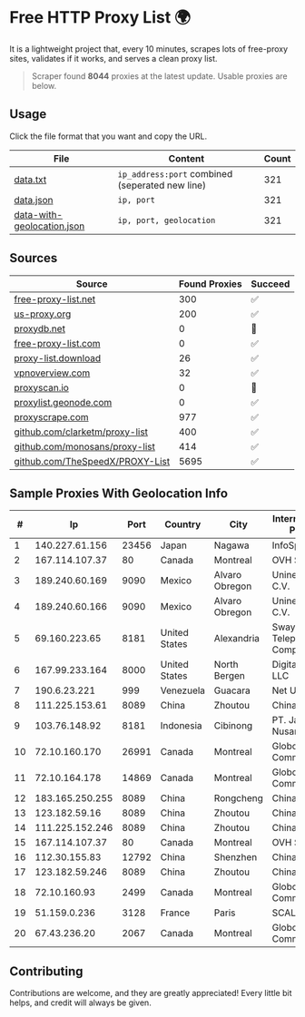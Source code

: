 
# Free HTTP Proxy List 🌍

It is a lightweight project that, every 10 minutes, scrapes lots of free-proxy sites, validates if it works, and serves a clean proxy list.


> Scraper found **8044** proxies at the latest update. Usable proxies are below.

## Usage

Click the file format that you want and copy the URL.


|File|Content|Count|
|----|-------|-----|
|[data.txt](https://raw.githubusercontent.com/themiralay/Proxy-List-World/master/data.txt)|`ip_address:port` combined (seperated new line)|321|
|[data.json](https://raw.githubusercontent.com/themiralay/Proxy-List-World/master/data.json)|`ip, port`|321|
|[data-with-geolocation.json](https://raw.githubusercontent.com/themiralay/Proxy-List-World/master/data-with-geolocation.json)|`ip, port, geolocation`|321|

## Sources

|Source|Found Proxies|Succeed|
|------|-------------|-------|
|[free-proxy-list.net](https://free-proxy-list.net)|300|✅|
|[us-proxy.org](https://www.us-proxy.org)|200|✅|
|[proxydb.net](http://proxydb.net)|0|🚫|
|[free-proxy-list.com](https://free-proxy-list.com/?page=&port=&type%5B%5D=http&type%5B%5D=https&up_time=0&search=Search)|0|✅|
|[proxy-list.download](https://www.proxy-list.download/HTTP)|26|✅|
|[vpnoverview.com](https://vpnoverview.com/privacy/anonymous-browsing/free-proxy-servers)|32|✅|
|[proxyscan.io](https://www.proxyscan.io)|0|🚫|
|[proxylist.geonode.com](https://proxylist.geonode.com/api/proxy-list?limit=300&page=1&sort_by=lastChecked&sort_type=desc&protocols=http,https)|0|✅|
|[proxyscrape.com](https://api.proxyscrape.com/v2/?request=displayproxies&protocol=http&timeout=10000&country=all&ssl=all&anonymity=all)|977|✅|
|[github.com/clarketm/proxy-list](https://raw.githubusercontent.com/clarketm/proxy-list/master/proxy-list-raw.txt)|400|✅|
|[github.com/monosans/proxy-list](https://raw.githubusercontent.com/monosans/proxy-list/main/proxies/http.txt)|414|✅|
|[github.com/TheSpeedX/PROXY-List](https://raw.githubusercontent.com/TheSpeedX/PROXY-List/master/http.txt)|5695|✅|


## Sample Proxies With Geolocation Info

|#|Ip|Port|Country|City|Internet Service Provider|
|-|--|----|-------|----|-------------------------|
|1|140.227.61.156|23456|Japan|Nagawa|InfoSphere|
|2|167.114.107.37|80|Canada|Montreal|OVH SAS|
|3|189.240.60.169|9090|Mexico|Alvaro Obregon|Uninet S.A. de C.V.|
|4|189.240.60.166|9090|Mexico|Alvaro Obregon|Uninet S.A. de C.V.|
|5|69.160.223.65|8181|United States|Alexandria|Swayzee Telephone Company, Inc.|
|6|167.99.233.164|8000|United States|North Bergen|DigitalOcean, LLC|
|7|190.6.23.221|999|Venezuela|Guacara|Net Uno|
|8|111.225.153.61|8089|China|Zhoutou|China Telecom|
|9|103.76.148.92|8181|Indonesia|Cibinong|PT. Java Digital Nusantara|
|10|72.10.160.170|26991|Canada|Montreal|GloboTech Communications|
|11|72.10.164.178|14869|Canada|Montreal|GloboTech Communications|
|12|183.165.250.255|8089|China|Rongcheng|Chinanet|
|13|123.182.59.16|8089|China|Zhoutou|China Telecom|
|14|111.225.152.246|8089|China|Zhoutou|China Telecom|
|15|167.114.107.37|80|Canada|Montreal|OVH SAS|
|16|112.30.155.83|12792|China|Shenzhen|China Mobile|
|17|123.182.59.246|8089|China|Zhoutou|China Telecom|
|18|72.10.160.93|2499|Canada|Montreal|GloboTech Communications|
|19|51.159.0.236|3128|France|Paris|SCALEWAY|
|20|67.43.236.20|2067|Canada|Montreal|GloboTech Communications|



## Contributing

Contributions are welcome, and they are greatly appreciated! Every
little bit helps, and credit will always be given.

